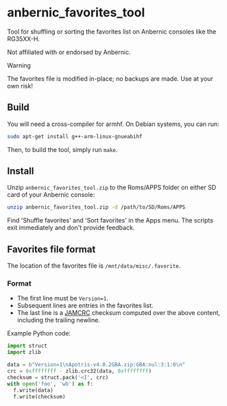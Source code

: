 # anbernic_favorites_tool
Tool for shuffling or sorting the favorites list on Anbernic consoles like the RG35XX-H.

Not affiliated with or endorsed by Anbernic.

> [!WARNING]  
> The favorites file is modified in-place; no backups are made.
> Use at your own risk!

## Build
You will need a cross-compiler for armhf. On Debian systems, you can run:

```sh
sudo apt-get install g++-arm-linux-gnueabihf
```

Then, to build the tool, simply run `make`.

## Install
Unzip `anbernic_favorites_tool.zip` to the Roms/APPS folder on either SD card of your Anbernic console:

```sh
unzip anbernic_favorites_tool.zip -d /path/to/SD/Roms/APPS
```

Find 'Shuffle favorites' and 'Sort favorites' in the Apps menu.
The scripts exit immediately and don't provide feedback.

## Favorites file format
The location of the favorites file is `/mnt/data/misc/.favorite`.

### Format
- The first line must be `Version=1`.
- Subsequent lines are entries in the favorites list.
- The last line is a [JAMCRC](https://reveng.sourceforge.io/crc-catalogue/all.htm#crc.cat.jamcrc) checksum computed over the above content, including the trailing newline.

Example Python code:

```python
import struct
import zlib

data = b"Version=1\nApotris-v4.0.2GBA.zip:GBA:nul:3:1:0\n"
crc = 0xffffffff - zlib.crc32(data, 0xffffffff)
checksum = struct.pack('<I', crc)
with open('foo', 'wb') as f:
  f.write(data)
  f.write(checksum)
```
